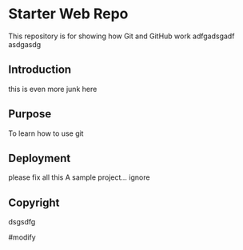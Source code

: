 # Starter Web Repo

This repository is for showing how Git and GitHub work
adfgadsgadf
asdgasdg


## Introduction
this is even more junk here
## Purpose
To learn how to use git
## Deployment
please fix all this
A sample project... ignore

## Copyright
dsgsdfg

#modify